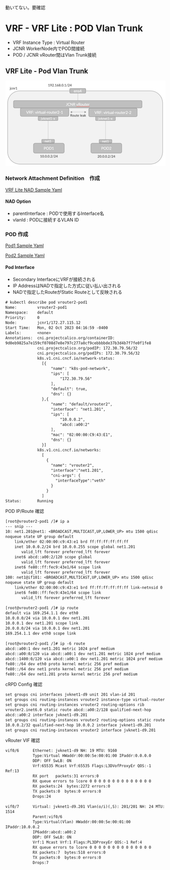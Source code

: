 動いてない。要確認

# VRF - VRF Lite : POD Vlan Trunk
- VRF Instance Type : Virtual Router
- JCNR WorkerNode内でPOD間接続
- POD / JCNR vRouter間はVlan Trunk接続

## VRF Lite - Pod Vlan Trunk
<img src="https://github.com/jnpr-jp-crdc/JCNR/blob/main/Docs/Images/vrf-vrouter2.png" width=600>

### Network Attachment Definition　作成
[VRF Lite NAD Sample Yaml](https://github.com/jnpr-jp-crdc/JCNR/blob/main/Manifests/vrouter2-nad.yaml)

#### NAD Option
- parentInterface : PODで使用するInterface名
- vlanId : PODに接続するVLAN ID

### POD 作成
[Pod1 Sample Yaml](https://github.com/jnpr-jp-crdc/JCNR/blob/main/Manifests/vrouter2-pod1.yaml)

[Pod2 Sample Yaml](https://github.com/jnpr-jp-crdc/JCNR/blob/main/Manifests/vrouter2-pod2.yaml)

#### Pod Interface
- Secondary InterfaceにVRFが接続される
- IP AddressはNADで指定した方式に従い払い出される
- NADで指定したRouteがStatic Routeとして反映される
```
# kubectl describe pod vrouter2-pod1
Name:         vrouter2-pod1
Namespace:    default
Priority:     0
Node:         jcnr1/172.27.115.12
Start Time:   Mon, 02 Oct 2023 04:16:59 -0400
Labels:       <none>
Annotations:  cni.projectcalico.org/containerID: 9d0eb9825a7e159cf0708d7e8e797c277a8cf9cebbbbde37b3d4b7f7fe0f1fe8
              cni.projectcalico.org/podIP: 172.30.79.56/32
              cni.projectcalico.org/podIPs: 172.30.79.56/32
              k8s.v1.cni.cncf.io/network-status:
                [{
                    "name": "k8s-pod-network",
                    "ips": [
                        "172.30.79.56"
                    ],
                    "default": true,
                    "dns": {}
                },{
                    "name": "default/vrouter2",
                    "interface": "net1.201",
                    "ips": [
                        "10.0.0.2",
                        "abcd::a00:2"
                    ],
                    "mac": "02:00:00:C9:43:E1",
                    "dns": {}
                }]
              k8s.v1.cni.cncf.io/networks:
                [
                  {
                    "name": "vrouter2",
                    "interface":"net1.201",
                    "cni-args": {
                      "interfaceType":"veth"
                    }
                  }
                ]
Status:       Running
```

POD IP/Route 確認
```
[root@vrouter2-pod1 /]# ip a
--- snip ---
10: net1.201@net1: <BROADCAST,MULTICAST,UP,LOWER_UP> mtu 1500 qdisc noqueue state UP group default
    link/ether 02:00:00:c9:43:e1 brd ff:ff:ff:ff:ff:ff
    inet 10.0.0.2/24 brd 10.0.0.255 scope global net1.201
       valid_lft forever preferred_lft forever
    inet6 abcd::a00:2/120 scope global
       valid_lft forever preferred_lft forever
    inet6 fe80::ff:fec9:43e1/64 scope link
       valid_lft forever preferred_lft forever
100: net1@if101: <BROADCAST,MULTICAST,UP,LOWER_UP> mtu 1500 qdisc noqueue state UP group default
    link/ether 02:00:00:c9:43:e1 brd ff:ff:ff:ff:ff:ff link-netnsid 0
    inet6 fe80::ff:fec9:43e1/64 scope link
       valid_lft forever preferred_lft forever

[root@vrouter2-pod1 /]# ip route
default via 169.254.1.1 dev eth0
10.0.0.0/24 via 10.0.0.1 dev net1.201
10.0.0.1 dev net1.201 scope link
20.0.0.0/24 via 10.0.0.1 dev net1.201
169.254.1.1 dev eth0 scope link

[root@vrouter2-pod1 /]# ip -6 route
abcd::a00:1 dev net1.201 metric 1024 pref medium
abcd::a00:0/120 via abcd::a00:1 dev net1.201 metric 1024 pref medium
abcd::1400:0/120 via abcd::a00:1 dev net1.201 metric 1024 pref medium
fe80::/64 dev eth0 proto kernel metric 256 pref medium
fe80::/64 dev net1 proto kernel metric 256 pref medium
fe80::/64 dev net1.201 proto kernel metric 256 pref medium
```

cRPD Config 確認
```
set groups cni interfaces jvknet1-d9 unit 201 vlan-id 201
set groups cni routing-instances vrouter2 instance-type virtual-router
set groups cni routing-instances vrouter2 routing-options rib vrouter2.inet6.0 static route abcd::a00:2/128 qualified-next-hop abcd::a00:2 interface jvknet1-d9.201
set groups cni routing-instances vrouter2 routing-options static route 10.0.0.2/32 qualified-next-hop 10.0.0.2 interface jvknet1-d9.201
set groups cni routing-instances vrouter2 interface jvknet1-d9.201
```

vRouter VIF 確認
```
vif0/6      Ethernet: jvknet1-d9 NH: 19 MTU: 9160
            Type:Virtual HWaddr:00:00:5e:00:01:00 IPaddr:0.0.0.0
            DDP: OFF SwLB: ON
            Vrf:65535 Mcast Vrf:65535 Flags:L3DVofProxyEr QOS:-1 Ref:13
            RX port   packets:31 errors:0
            RX queue errors to lcore 0 0 0 0 0 0 0 0 0 0 0 0 0 0
            RX packets:24  bytes:2272 errors:0
            TX packets:0  bytes:0 errors:0
            Drops:24

vif0/7      Virtual: jvknet1-d9.201 Vlan(o/i)(,S): 201/201 NH: 24 MTU: 1514
            Parent:vif0/6
            Type:Virtual(Vlan) HWaddr:00:00:5e:00:01:00 IPaddr:10.0.0.2
            IP6addr:abcd::a00:2
            DDP: OFF SwLB: ON
            Vrf:1 Mcast Vrf:1 Flags:PL3DProxyEr QOS:-1 Ref:4
            RX queue errors to lcore 0 0 0 0 0 0 0 0 0 0 0 0 0 0
            RX packets:7  bytes:518 errors:0
            TX packets:0  bytes:0 errors:0
            Drops:7
```
